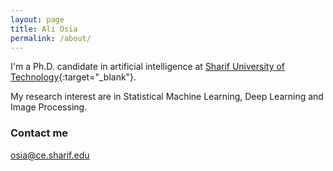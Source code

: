 ```yaml
---
layout: page
title: Ali Osia
permalink: /about/
---
```


I'm a Ph.D. candidate in artificial intelligence at [Sharif University of Technology](http://www.en.sharif.edu/){:target="_blank"}.

My research interest are in Statistical Machine Learning, Deep Learning and Image Processing.
### Contact me

[osia@ce.sharif.edu](mailto:osia@ce.sharif.edu)


